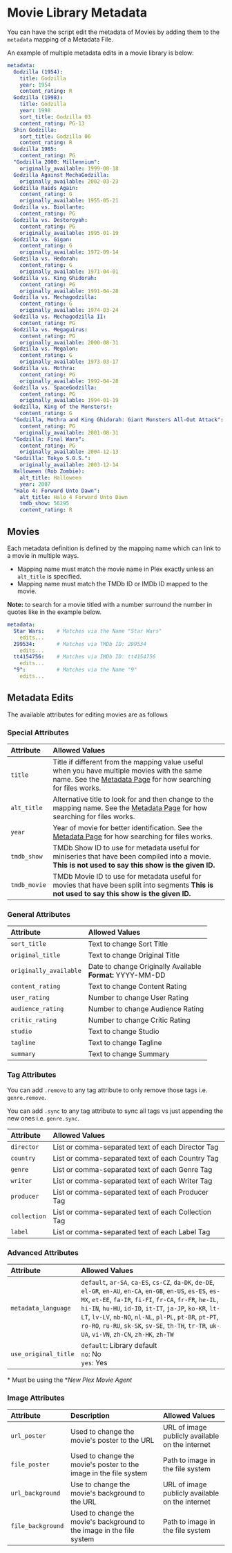 # Movie Library Metadata

You can have the script edit the metadata of Movies by adding them to the `metadata` mapping of a Metadata File.

An example of multiple metadata edits in a movie library is below:
```yaml
metadata:
  Godzilla (1954):
    title: Godzilla
    year: 1954
    content_rating: R
  Godzilla (1998):
    title: Godzilla
    year: 1998
    sort_title: Godzilla 03
    content_rating: PG-13
  Shin Godzilla:
    sort_title: Godzilla 06
    content_rating: R
  Godzilla 1985:
    content_rating: PG
  "Godzilla 2000: Millennium":
    originally_available: 1999-08-18
  Godzilla Against MechaGodzilla:
    originally_available: 2002-03-23
  Godzilla Raids Again:
    content_rating: G
    originally_available: 1955-05-21
  Godzilla vs. Biollante:
    content_rating: PG
  Godzilla vs. Destoroyah:
    content_rating: PG
    originally_available: 1995-01-19
  Godzilla vs. Gigan:
    content_rating: G
    originally_available: 1972-09-14
  Godzilla vs. Hedorah:
    content_rating: G
    originally_available: 1971-04-01
  Godzilla vs. King Ghidorah:
    content_rating: PG
    originally_available: 1991-04-28
  Godzilla vs. Mechagodzilla:
    content_rating: G
    originally_available: 1974-03-24
  Godzilla vs. Mechagodzilla II:
    content_rating: PG
  Godzilla vs. Megaguirus:
    content_rating: PG
    originally_available: 2000-08-31
  Godzilla vs. Megalon:
    content_rating: G
    originally_available: 1973-03-17
  Godzilla vs. Mothra:
    content_rating: PG
    originally_available: 1992-04-28
  Godzilla vs. SpaceGodzilla:
    content_rating: PG
    originally_available: 1994-01-19
  Godzilla, King of the Monsters!:
    content_rating: G
  "Godzilla, Mothra and King Ghidorah: Giant Monsters All-Out Attack":
    content_rating: PG
    originally_available: 2001-08-31
  "Godzilla: Final Wars":
    content_rating: PG
    originally_available: 2004-12-13
  "Godzilla: Tokyo S.O.S.":
    originally_available: 2003-12-14
  Halloween (Rob Zombie):
    alt_title: Halloween
    year: 2007
  "Halo 4: Forward Unto Dawn":
    alt_title: Halo 4 Forward Unto Dawn
    tmdb_show: 56295
    content_rating: R
```

## Movies

Each metadata definition is defined by the mapping name which can link to a movie in multiple ways.

* Mapping name must match the movie name in Plex exactly unless an `alt_title` is specified.
* Mapping name must match the TMDb ID or IMDb ID mapped to the movie.

**Note:** to search for a movie titled with a number surround the number in quotes like in the example below.

```yaml
metadata:
  Star Wars:    # Matches via the Name "Star Wars"
    edits...
  299534:       # Matches via TMDb ID: 299534
    edits...
  tt4154756:    # Matches via IMDb ID: tt4154756
    edits...
  "9":          # Matches via the Name "9" 
    edits...
```

## Metadata Edits

The available attributes for editing movies are as follows

### Special Attributes

| Attribute    | Allowed Values                                                                                                                                                                                    |
|:-------------|:--------------------------------------------------------------------------------------------------------------------------------------------------------------------------------------------------|
| `title`      | Title if different from the mapping value useful when you have multiple movies with the same name. See the [Metadata Page](../metadata.md#metadata-attributes) for how searching for files works. |
| `alt_title`  | Alternative title to look for and then change to the mapping name. See the [Metadata Page](../metadata.md#metadata-attributes) for how searching for files works.                                 |
| `year`       | Year of movie for better identification. See the [Metadata Page](../metadata.md#metadata-attributes) for how searching for files works.                                                           |
| `tmdb_show`  | TMDb Show ID to use for metadata useful for miniseries that have been compiled into a movie. **This is not used to say this show is the given ID.**                                               |
| `tmdb_movie` | TMDb Movie ID to use for metadata useful for movies that have been split into segments **This is not used to say this show is the given ID.**                                                     |

### General Attributes

| Attribute              | Allowed Values                                                |
|:-----------------------|:--------------------------------------------------------------|
| `sort_title`           | Text to change Sort Title                                     |
| `original_title`       | Text to change Original Title                                 |
| `originally_available` | Date to change Originally Available<br>**Format:** YYYY-MM-DD |
| `content_rating`       | Text to change Content Rating                                 |
| `user_rating`          | Number to change User Rating                                  |
| `audience_rating`      | Number to change Audience Rating                              |
| `critic_rating`        | Number to change Critic Rating                                |
| `studio`               | Text to change Studio                                         |
| `tagline`              | Text to change Tagline                                        |
| `summary`              | Text to change Summary                                        |

### Tag Attributes

You can add `.remove` to any tag attribute to only remove those tags i.e. `genre.remove`.

You can add `.sync` to any tag attribute to sync all tags vs just appending the new ones i.e. `genre.sync`.

| Attribute    | Allowed Values                                      |
|:-------------|:----------------------------------------------------|
| `director`   | List or comma-separated text of each Director Tag   |
| `country`    | List or comma-separated text of each Country Tag    |
| `genre`      | List or comma-separated text of each Genre Tag      |
| `writer`     | List or comma-separated text of each Writer Tag     |
| `producer`   | List or comma-separated text of each Producer Tag   |
| `collection` | List or comma-separated text of each Collection Tag |
| `label`      | List or comma-separated text of each Label Tag      |

### Advanced Attributes

| Attribute            | Allowed Values                                                                                                                                                                                                                                                                                                                                                                                      |
|:---------------------|:----------------------------------------------------------------------------------------------------------------------------------------------------------------------------------------------------------------------------------------------------------------------------------------------------------------------------------------------------------------------------------------------------|
| `metadata_language`  | `default`, `ar-SA`, `ca-ES`, `cs-CZ`, `da-DK`, `de-DE`, `el-GR`, `en-AU`, `en-CA`, `en-GB`, `en-US`, `es-ES`, `es-MX`, `et-EE`, `fa-IR`, `fi-FI`, `fr-CA`, `fr-FR`, `he-IL`, `hi-IN`, `hu-HU`, `id-ID`, `it-IT`, `ja-JP`, `ko-KR`, `lt-LT`, `lv-LV`, `nb-NO`, `nl-NL`, `pl-PL`, `pt-BR`, `pt-PT`, `ro-RO`, `ru-RU`, `sk-SK`, `sv-SE`, `th-TH`, `tr-TR`, `uk-UA`, `vi-VN`, `zh-CN`, `zh-HK`, `zh-TW` |
| `use_original_title` | `default`: Library default<br>`no`: No<br>`yes`: Yes                                                                                                                                                                                                                                                                                                                                                |

\* Must be using the **New Plex Movie Agent*

### Image Attributes

| Attribute         | Description                                                           | Allowed Values                                  |
|:------------------|:----------------------------------------------------------------------|:------------------------------------------------|
| `url_poster`      | Used to change the movie's poster to the URL                          | URL of image publicly available on the internet |
| `file_poster`     | Used to change the movie's poster to the image in the file system     | Path to image in the file system                |
| `url_background`  | Use to change the movie's background to the URL                       | URL of image publicly available on the internet |
| `file_background` | Used to change the movie's background to the image in the file system | Path to image in the file system                |
